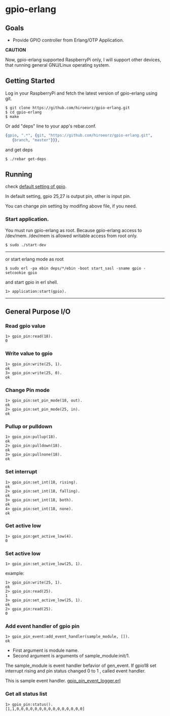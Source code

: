 # gpio-erlang

## Goals

* Provide GPIO controller from Erlang/OTP Application.

**CAUTION**

Now, gpio-erlang supported RaspberryPi only, I will support other devices, that running general GNU/Linux operating system. 

## Getting Started

Log in your RaspberryPi and fetch the latest version of gpio-erlang using git.

```
$ git clone https://github.com/hiroeorz/gpio-erlang.git
$ cd gpio-erlang
$ make
```

Or add "deps" line to your app's rebar.conf.

```erlang
{gpio, ".*", {git, "https://github.com/hiroeorz/gpio-erlang.git",
   {branch, "master"}}},

```

and get deps

```
$ ./rebar get-deps
```

## Running

check [default setting of gpio](https://github.com/hiroeorz/gpio-erlang/blob/master/src/gpio.app.src).

In default setting, gpio 25,27 is output pin, other is input pin.

You can change pin setting by modifing above file, if you need.

### Start application.

You must run gpio-erlang as root. Because gpio-erlang access to /dev/mem. /dev/mem is allowed writable access from root only.

```
$ sudo ./start-dev
```
-------
or start erlang mode as root

```
$ sudo erl -pa ebin deps/*/ebin -boot start_sasl -sname gpio -setcookie gpio
```
and start gpio in erl shell.

```erl-sh
1> application:start(gpio).
```
-------

## General Purpose I/O

### Read gpio value

```erl-sh
1> gpio_pin:read(18).
0
```

### Write value to gpio

```erl-sh
1> gpio_pin:write(25, 1).
ok
3> gpio_pin:write(25, 0).
ok
```    

### Change Pin mode

```erl-sh
1> gpio_pin:set_pin_mode(18, out).
ok
2> gpio_pin:set_pin_mode(25, in).
ok
```

### Pullup or pulldown

```erl-sh
1> gpio_pin:pullup(18).
ok
2> gpio_pin:pulldown(18).
ok
3> gpio_pin:pullnone(18).
ok
```

### Set interrupt
 
```erl-sh
1> gpio_pin:set_int(18, rising).
ok
2> gpio_pin:set_int(18, falling).
ok
3> gpio_pin:set_int(18, both).
ok
4> gpio_pin:set_int(18, none).
ok
```
### Get active low
 
```erl-sh
1> gpio_pin:get_active_low(4).
0
```

### Set active low

```erl-sh
1> gpio_pin:set_active_low(25, 1).
```

example:

```erl-sh
1> gpio_pin:write(25, 1).
ok
2> gpio_pin:read(25).
1
3> gpio_pin:set_active_low(25, 1).
ok
2> gpio_pin:read(25).
0
```

### Add event handler of gpio pin

```erl-sh
1> gpio_pin_event:add_event_handler(sample_module, []).
ok
```
* First argument is module name.
* Second argument is arguments of sample_module:init/1.

The sample_module is event handler befavior of gen_event.
If gpio18 set interrupt rising and pin status changed 0 to 1 , called event handler.

This is sample event handler.
[gpio_pin_event_logger.erl](https://github.com/hiroeorz/gpio-erlang/blob/master/src/gpio_sample_event_handler.erl)


### Get all status list

```erl-sh
1> gpio_pin:status().
[1,1,0,0,0,0,0,0,0,0,0,0,0,0,0,0,0]
```
